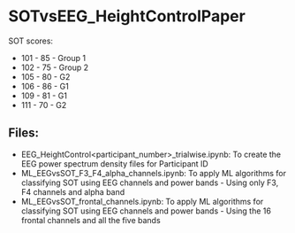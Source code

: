# SOTvsEEG_HeightControlPaper

SOT scores:
* 101 - 85 - Group 1
* 102 - 75 - Group 2
* 105 - 80 - G2 
* 106 - 86 - G1
* 109 - 81 - G1
* 111 - 70 - G2

## Files:
* EEG_HeightControl<participant_number>_trialwise.ipynb: To create the EEG power spectrum density files for Participant ID 
* ML_EEGvsSOT_F3_F4_alpha_channels.ipynb: To apply ML algorithms for classifying SOT using EEG channels and power bands - Using only F3, F4 channels and alpha band 
* ML_EEGvsSOT_frontal_channels.ipynb: To apply ML algorithms for classifying SOT using EEG channels and power bands - Using the 16 frontal channels and all the five bands 